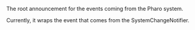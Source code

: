 The root announcement for the events coming from the Pharo system.Currently, it wraps the event that comes from the SystemChangeNotifier.